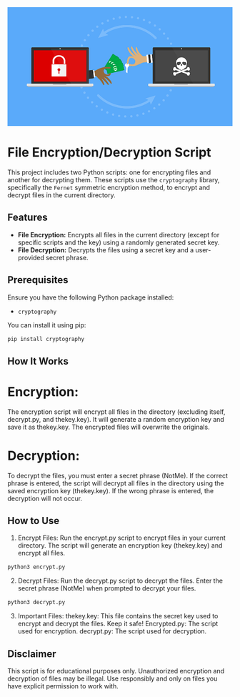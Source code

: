 ![Alt text](RE.png)

# File Encryption/Decryption Script

This project includes two Python scripts: one for encrypting files and another for decrypting them. These scripts use the `cryptography` library, specifically the `Fernet` symmetric encryption method, to encrypt and decrypt files in the current directory.

## Features
- **File Encryption:** Encrypts all files in the current directory (except for specific scripts and the key) using a randomly generated secret key.
- **File Decryption:** Decrypts the files using a secret key and a user-provided secret phrase.

## Prerequisites
Ensure you have the following Python package installed:
- `cryptography`

You can install it using pip:
```bash
pip install cryptography
```
## How It Works
# Encryption:

The encryption script will encrypt all files in the directory (excluding itself, decrypt.py, and thekey.key).
It will generate a random encryption key and save it as thekey.key.
The encrypted files will overwrite the originals.

# Decryption:

To decrypt the files, you must enter a secret phrase (NotMe).
If the correct phrase is entered, the script will decrypt all files in the directory using the saved encryption key (thekey.key).
If the wrong phrase is entered, the decryption will not occur.

## How to Use
1. Encrypt Files:
Run the encrypt.py script to encrypt files in your current directory.
The script will generate an encryption key (thekey.key) and encrypt all files.
```bash
python3 encrypt.py
```
2. Decrypt Files:
Run the decrypt.py script to decrypt the files.
Enter the secret phrase (NotMe) when prompted to decrypt your files.
```bash
python3 decrypt.py
```
3. Important Files:
thekey.key: This file contains the secret key used to encrypt and decrypt the files. Keep it safe!
Encrypted.py: The script used for encryption.
decrypt.py: The script used for decryption.

## Disclaimer
This script is for educational purposes only. Unauthorized encryption and decryption of files may be illegal. Use responsibly and only on files you have explicit permission to work with.
